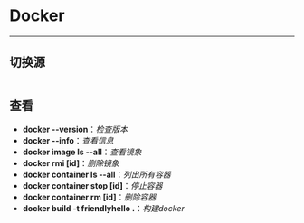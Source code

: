 # Docker

---

## 切换源

```shell

```



## 查看

* **docker --version**：*检查版本*
* **docker --info**：*查看信息*
* **docker image ls --all**：*查看镜象*
* **docker rmi [id]**：*删除镜象*
* **docker container ls --all**：*列出所有容器*
* **docker container stop [id]**：*停止容器*
* **docker container rm [id]**：*删除容器*
* **docker build -t friendlyhello .**：*构建docker*